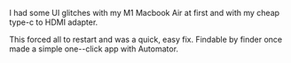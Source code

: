 I had some UI glitches with my M1 Macbook Air at first and with my cheap type-c to HDMI adapter.

This forced all to restart and was a quick, easy fix. Findable by finder once made a simple one--click app with Automator.
